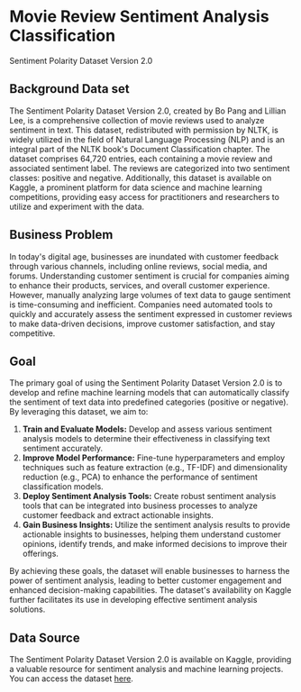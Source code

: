 # Movie Review Sentiment Analysis Classification
 Sentiment Polarity Dataset Version 2.0

## Background Data set 
The Sentiment Polarity Dataset Version 2.0, created by Bo Pang and Lillian Lee, is a comprehensive collection of movie reviews used to analyze sentiment in text. This dataset, redistributed with permission by NLTK, is widely utilized in the field of Natural Language Processing (NLP) and is an integral part of the NLTK book's Document Classification chapter. The dataset comprises 64,720 entries, each containing a movie review and associated sentiment label. The reviews are categorized into two sentiment classes: positive and negative. Additionally, this dataset is available on Kaggle, a prominent platform for data science and machine learning competitions, providing easy access for practitioners and researchers to utilize and experiment with the data.

## Business Problem
In today's digital age, businesses are inundated with customer feedback through various channels, including online reviews, social media, and forums. Understanding customer sentiment is crucial for companies aiming to enhance their products, services, and overall customer experience. However, manually analyzing large volumes of text data to gauge sentiment is time-consuming and inefficient. Companies need automated tools to quickly and accurately assess the sentiment expressed in customer reviews to make data-driven decisions, improve customer satisfaction, and stay competitive.

## Goal
The primary goal of using the Sentiment Polarity Dataset Version 2.0 is to develop and refine machine learning models that can automatically classify the sentiment of text data into predefined categories (positive or negative). By leveraging this dataset, we aim to:

1. **Train and Evaluate Models:** Develop and assess various sentiment analysis models to determine their effectiveness in classifying text sentiment accurately.
2. **Improve Model Performance:** Fine-tune hyperparameters and employ techniques such as feature extraction (e.g., TF-IDF) and dimensionality reduction (e.g., PCA) to enhance the performance of sentiment classification models.
3. **Deploy Sentiment Analysis Tools:** Create robust sentiment analysis tools that can be integrated into business processes to analyze customer feedback and extract actionable insights.
4. **Gain Business Insights:** Utilize the sentiment analysis results to provide actionable insights to businesses, helping them understand customer opinions, identify trends, and make informed decisions to improve their offerings.

By achieving these goals, the dataset will enable businesses to harness the power of sentiment analysis, leading to better customer engagement and enhanced decision-making capabilities. The dataset's availability on Kaggle further facilitates its use in developing effective sentiment analysis solutions.

## Data Source
The Sentiment Polarity Dataset Version 2.0 is available on Kaggle, providing a valuable resource for sentiment analysis and machine learning projects. You can access the dataset [here](https://www.kaggle.com/datasets/nltkdata/movie-review).

